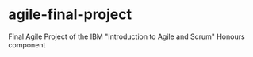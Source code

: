 # agile-final-project
Final Agile Project of the IBM "Introduction to Agile and Scrum" Honours component
